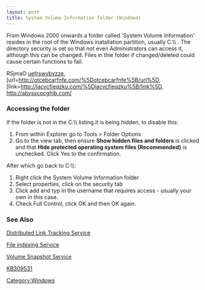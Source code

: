 ```yaml
---
layout: post 
title: System Volume Information folder (Windows)
---
```


From Windows 2000 onwards a folder called \'System Volume Information\'
resides in the root of the Windows inatallation partition, usually
C:\\\\ . The directory security is set so that not even Administrators
can access it, although this can be changed. Files in thie folder if
changed/deleted could cause certain functions to fail.

RSjmaO <a href="http://uefrswybvzze.com/">uefrswybvzze</a>,
\[url=<http://otcebcarfnfe.com/%5Dotcebcarfnfe%5B/url%5D>,
\[link=<http://iacvcfieqzku.com/%5Diacvcfieqzku%5B/link%5D>,
<http://abysscocghib.com/>

### Accessing the folder

If the folder is not in the C:\\\\ listing it is being hidden, to
disable this:

1.  From within Explorer go to Tools \> Folder Options
2.  Go to the view tab, then ensure **Show hidden files and folders** is
    clicked and that **Hide protected operating system files
    (Recommended)** is unchecked. Click Yes to the confirmation.

After which go back to C:\\\\:

1.  Right click the System Volume Information folder
2.  Select properties, click on the security tab
3.  Click add and typ in the username that requires access - usually
    your own in this case.
4.  Check Full Control, click OK and then OK again.

### See Also

[Distributed Link Tracking
Service](http://www.microsoft.com/technet/prodtechnol/winxppro/reskit/prkc_fil_ngyp.asp)

[File indexing
Service](http://msdn.microsoft.com/library/en-us/dnanchor/html/indexserv.asp)

[Volume Snapshot
Service](http://msdn.microsoft.com/msdnmag/issues/01/12/XPKernel/default.aspx)

[KB309531](http://support.microsoft.com/kb/309531)

[Category:Windows](Category:Windows "wikilink")
